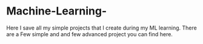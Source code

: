 # Machine-Learning-
Here I save all my simple projects that I create during my ML learning. There are a Few simple and and few advanced project you can find here. 
